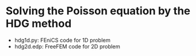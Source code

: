 # Solving the Poisson equation by the HDG method
* hdg1d.py: FEniCS code for 1D problem 
* hdg2d.edp: FreeFEM code for 2D problem
